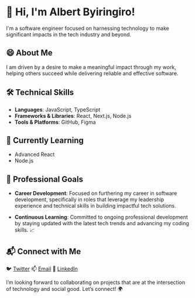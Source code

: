 # 👋 Hi, I'm Albert Byiringiro!
I'm a software engineer focused on harnessing technology to make significant impacts in the tech industry and beyond. 

## 😄 About Me
I am driven by a desire to make a meaningful impact through my work, helping others succeed while delivering reliable and effective software.

## 🛠️ Technical Skills
- **Languages**: JavaScript, TypeScript
- **Frameworks & Libraries**: React, Next.js, Node.js
- **Tools & Platforms**: GitHub, Figma

## 🌱 Currently Learning
- Advanced React
- Node.js

## 🚀 Professional Goals
- **Career Development**: Focused on furthering my career in software development, specifically in roles that leverage my leadership experience and technical skills in building impactful tech solutions.

- **Continuous Learning**: Committed to ongoing professional development by staying updated with the latest tech trends and advancing my coding skills. 📈

## 📬 Connect with Me
🐦 [Twitter](https://x.com/AlbertByhope)
📫 [Email](byiringiroalbert20@gmail.com)
🔗 [LinkedIn](https://www.linkedin.com/in/albert-byiringiro/)

I’m looking forward to collaborating on projects that are at the intersection of technology and social good. Let’s connect! 🌍
